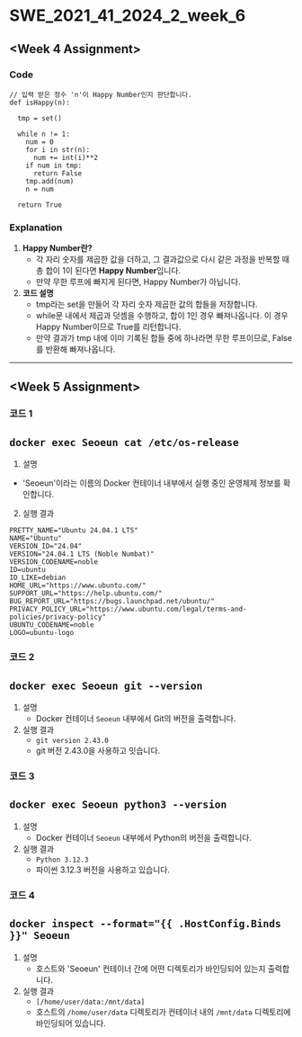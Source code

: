 # SWE_2021_41_2024_2_week_6
## <Week 4 Assignment>
### Code
```
// 입력 받은 정수 'n'이 Happy Number인지 판단합니다.
def isHappy(n):

  tmp = set()

  while n != 1:
    num = 0
    for i in str(n):
      num += int(i)**2
    if num in tmp:
      return False
    tmp.add(num)
    n = num

  return True
```
### Explanation
1. **Happy Number란?**
   - 각 자리 숫자를 제곱한 값을 더하고, 그 결과값으로 다시 같은 과정을 반복할 때 총 합이 1이 된다면 **Happy Number**입니다.
   - 만약 무한 루프에 빠지게 된다면, Happy Number가 아닙니다.
 2. **코드 설명**
    - tmp라는 set을 만들어 각 자리 숫자 제곱한 값의 합들을 저장합니다.
    - while문 내에서 제곱과 덧셈을 수행하고, 합이 1인 경우 빠져나옵니다. 이 경우 Happy Number이므로 True를 리턴합니다.
    - 만약 결과가 tmp 내에 이미 기록된 합들 중에 하나라면 무한 루프이므로, False를 반환해 빠져나옵니다.
---
## <Week 5 Assignment>
### 코드 1
`docker exec Seoeun cat /etc/os-release`
---
1. 설명
  - 'Seoeun'이라는 이름의 Docker 컨테이너 내부에서 실행 중인 운영체제 정보를 확인합니다.
2. 실행 결과
```
PRETTY_NAME="Ubuntu 24.04.1 LTS"
NAME="Ubuntu"
VERSION_ID="24.04"
VERSION="24.04.1 LTS (Noble Numbat)"
VERSION_CODENAME=noble
ID=ubuntu
ID_LIKE=debian
HOME_URL="https://www.ubuntu.com/"
SUPPORT_URL="https://help.ubuntu.com/"
BUG_REPORT_URL="https://bugs.launchpad.net/ubuntu/"
PRIVACY_POLICY_URL="https://www.ubuntu.com/legal/terms-and-policies/privacy-policy"
UBUNTU_CODENAME=noble
LOGO=ubuntu-logo
```
### 코드 2
`docker exec Seoeun git --version`
---
1. 설명
   - Docker 컨테이너 `Seoeun` 내부에서 Git의 버전을 출력합니다.
2. 실행 결과
   - `git version 2.43.0`
   - git 버전 2.43.0을 사용하고 잇습니다.
### 코드 3
`docker exec Seoeun python3 --version`
---
1. 설명
   - Docker 컨테이너 `Seoeun` 내부에서 Python의 버전을 출력합니다.
2. 실행 결과
   - `Python 3.12.3`
   - 파이썬 3.12.3 버전을 사용하고 있습니다.
### 코드 4
`docker inspect --format="{{ .HostConfig.Binds }}" Seoeun`
---
1. 설명
   - 호스트와 'Seoeun' 컨테이너 간에 어떤 디렉토리가 바인딩되어 있는지 출력합니다.
2. 실행 결과
   - `[/home/user/data:/mnt/data]`
   - 호스트의 `/home/user/data` 디렉토리가 컨테이너 내의 `/mnt/data` 디렉토리에 바인딩되어 있습니다.

